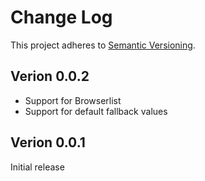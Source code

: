 # Change Log
This project adheres to [Semantic Versioning](http://semver.org/).

## Verion 0.0.2
* Support for Browserlist
* Support for default fallback values

## Verion 0.0.1
Initial release
